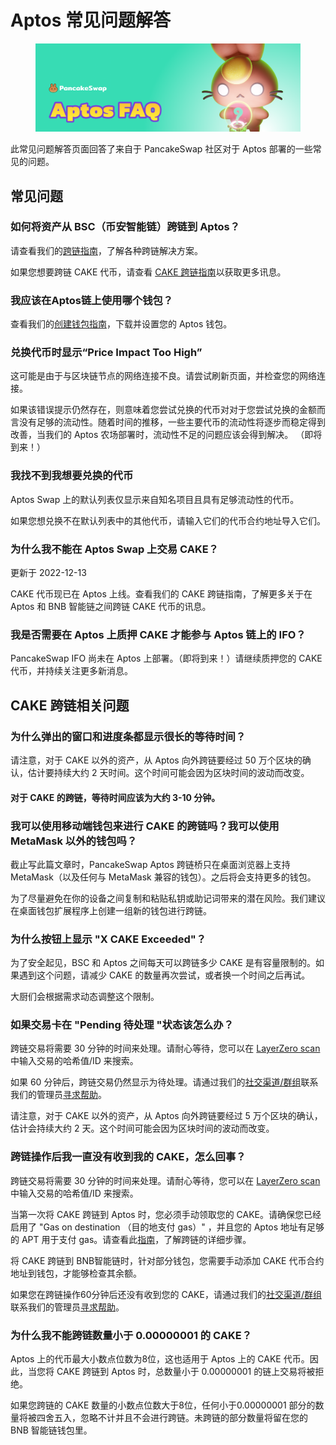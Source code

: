 # Aptos 常见问题解答

<figure><img src="../.gitbook/assets/Aptos-faq-header.png" alt=""><figcaption></figcaption></figure>

此常见问题解答页面回答了来自于 PancakeSwap 社区对于 Aptos 部署的一些常见的问题。

## 常见问题

### 如何将资产从 BSC（币安智能链）跨链到 Aptos？&#x20;

请查看我们的[跨链指南](huo-qu-aptos-dai-bi.md)，了解各种跨链解决方案。&#x20;

如果您想要跨链 CAKE 代币，请查看 [CAKE 跨链指南](broken-reference)以获取更多讯息。

### 我应该在Aptos链上使用哪个钱包？&#x20;

查看我们的[创建钱包指南](chuang-jian-qian-bao.md)，下载并设置您的 Aptos 钱包。&#x20;

### 兑换代币时显示“Price Impact Too High”&#x20;

这可能是由于与区块链节点的网络连接不良。请尝试刷新页面，并检查您的网络连接。&#x20;

如果该错误提示仍然存在，则意味着您尝试兑换的代币对对于您尝试兑换的金额而言没有足够的流动性。随着时间的推移，一些主要代币的流动性将逐步而稳定得到改善，当我们的 Aptos 农场部署时，流动性不足的问题应该会得到解决。 （即将到来！）

### 我找不到我想要兑换的代币&#x20;

Aptos Swap 上的默认列表仅显示来自知名项目且具有足够流动性的代币。&#x20;

如果您想兑换不在默认列表中的其他代币，请输入它们的代币合约地址导入它们。&#x20;

### 为什么我不能在 Aptos Swap 上交易 CAKE？&#x20;

更新于 2022-12-13&#x20;

CAKE 代币现已在 Aptos 上线。查看我们的 CAKE 跨链指南，了解更多关于在 Aptos 和 BNB 智能链之间跨链 CAKE 代币的讯息。

### 我是否需要在 Aptos 上质押 CAKE 才能参与 Aptos 链上的 IFO？&#x20;

PancakeSwap IFO 尚未在 Aptos 上部署。（即将到来！）请继续质押您的 CAKE 代币，并持续关注更多新消息。

## CAKE 跨链相关问题

### 为什么弹出的窗口和进度条都显示很长的等待时间？

请注意，对于 CAKE 以外的资产，从 Aptos 向外跨链要经过 50 万个区块的确认，估计要持续大约 2 天时间。这个时间可能会因为区块时间的波动而改变。

#### 对于 CAKE 的跨链，等待时间应该为大约 3-10 分钟。

### 我可以使用移动端钱包来进行 CAKE 的跨链吗？我可以使用 MetaMask 以外的钱包吗？

截止写此篇文章时，PancakeSwap Aptos 跨链桥只在桌面浏览器上支持 MetaMask（以及任何与 MetaMask 兼容的钱包）。之后将会支持更多的钱包。

为了尽量避免在你的设备之间复制和粘贴私钥或助记词带来的潜在风险。我们建议在桌面钱包扩展程序上创建一组新的钱包进行跨链。

### 为什么按钮上显示 "X CAKE Exceeded"？&#x20;

为了安全起见，BSC 和 Aptos 之间每天可以跨链多少 CAKE 是有容量限制的。如果遇到这个问题，请减少 CAKE 的数量再次尝试，或者换一个时间之后再试。&#x20;

大厨们会根据需求动态调整这个限制。

### 如果交易卡在 "Pending 待处理 "状态该怎么办？&#x20;

跨链交易将需要 30 分钟的时间来处理。请耐心等待，您可以在 [LayerZero scan](https://layerzeroscan.com/) 中输入交易的哈希值/ID 来搜索。&#x20;

如果 60 分钟后，跨链交易仍然显示为待处理。请通过我们的[社交渠道/群组](../contact-us/telegram.md)联系我们的管理员[寻求帮助](../click-here-for-help/)。&#x20;

请注意，对于 CAKE 以外的资产，从 Aptos 向外跨链要经过 5 万个区块的确认，估计会持续大约 2 天。这个时间可能会因为区块时间的波动而改变。

### 跨链操作后我一直没有收到我的 CAKE，怎么回事？&#x20;

跨链交易将需要 30 分钟的时间来处理。请耐心等待，您可以在 [LayerZero scan](https://layerzeroscan.com/) 中输入交易的哈希值/ID 来搜索。&#x20;

当第一次将 CAKE 跨链到 Aptos 时，您必须手动领取您的 CAKE。请确保您已经启用了 "Gas on destination （目的地支付 gas）" ，并且您的 Aptos 地址有足够的 APT 用于支付 gas。请查看此[指南](broken-reference)，了解跨链的详细步骤。&#x20;

将 CAKE 跨链到 BNB智能链时，针对部分钱包，您需要手动添加 CAKE 代币合约地址到钱包，才能够检查其余额。

如果您在跨链操作60分钟后还没有收到您的 CAKE，请通过我们的[社交渠道/群组](../contact-us/telegram.md)联系我们的管理员[寻求帮助](../click-here-for-help/)。&#x20;

### 为什么我不能跨链数量小于 0.00000001 的 CAKE？&#x20;

Aptos 上的代币最大小数点位数为8位，这也适用于 Aptos 上的 CAKE 代币。因此，当您将 CAKE 跨链到 Aptos 时，总数量小于 0.00000001 的链上交易将被拒绝。

如果您跨链的 CAKE 数量的小数点位数大于8位，任何小于0.00000001 部分的数量将被四舍五入，忽略不计并且不会进行跨链。未跨链的部分数量将留在您的 BNB 智能链钱包里。

